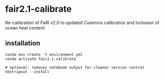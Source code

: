 # fair2.1-calibrate
Re-calibration of FaIR v2.0 to updated Cummins calibration and inclusion of ocean heat content

## installation

```
conda env create -f environment.yml
conda activate fair2.1-calibrate

# optional: removes notebook output for cleaner version control
nbstripout --install
```
